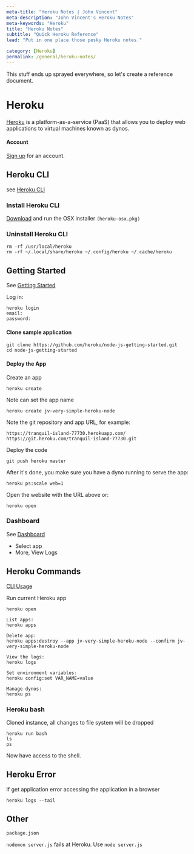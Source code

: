 ```yaml
---
meta-title: "Heroku Notes | John Vincent"
meta-description: "John Vincent's Heroku Notes"
meta-keywords: "Heroku"
title: "Heroku Notes"
subtitle: "Quick Heroku Reference"
lead: "Put in one place those pesky Heroku notes."

category: [Heroku]
permalink: /general/heroku-notes/
---
```


This stuff ends up sprayed everywhere, so let's create a reference document.

<!-- end -->

# Heroku

[Heroku](https://www.heroku.com/) is a platform-as-a-service (PaaS) that allows you to deploy web applications to virtual machines known as dynos.

#### Account

[Sign up](https://signup.heroku.com/) for an account.


## Heroku CLI

see [Heroku CLI](https://devcenter.heroku.com/articles/heroku-cli)

### Install Heroku CLI

[Download](https://devcenter.heroku.com/articles/heroku-cli) and run the OSX installer `(heroku-osx.pkg)`


### Uninstall Heroku CLI

```
rm -rf /usr/local/heroku
rm -rf ~/.local/share/heroku ~/.config/heroku ~/.cache/heroku
```

## Getting Started

See [Getting Started](https://devcenter.heroku.com/articles/getting-started-with-nodejs)

Log in:

```
heroku login
email:
password:
```

#### Clone sample application

```
git clone https://github.com/heroku/node-js-getting-started.git
cd node-js-getting-started
```

#### Deploy the App

Create an app

```
heroku create
```

Note can set the app name

```
heroku create jv-very-simple-heroku-node
```

Note the git repository and app URL, for example:

```
https://tranquil-island-77730.herokuapp.com/
https://git.heroku.com/tranquil-island-77730.git
```

Deploy the code

```
git push heroku master
```

After it's done, you make sure you have a dyno running to serve the app:

```
heroku ps:scale web=1
```

Open the website with the URL above or:

```
heroku open
```

### Dashboard

See [Dashboard](https://dashboard.heroku.com/apps)

* Select app
* More, View Logs


## Heroku Commands

[CLI Usage](https://devcenter.heroku.com/articles/using-the-cli)

Run current Heroku app

```
heroku open
```

```
List apps:
heroku apps

Delete app:
heroku apps:destroy --app jv-very-simple-heroku-node --confirm jv-very-simple-heroku-node

View the logs:
heroku logs

Set environment variables:
heroku config:set VAR_NAME=value

Manage dynos:
heroku ps
```

### Heroku bash

Cloned instance, all changes to file system will be dropped

```
heroku run bash
ls
ps
```

Now have access to the shell.

## Heroku Error

If get application error accessing the application in a browser

```
heroku logs --tail
```

## Other

`package.json`

`nodemon server.js` fails at Heroku. Use `node server.js`
